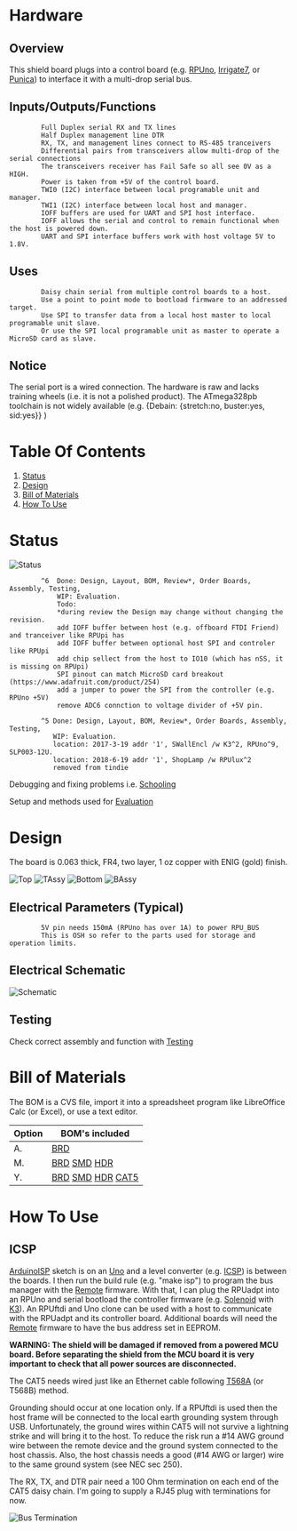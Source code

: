 # Hardware

## Overview

This shield board plugs into a control board (e.g. [RPUno], [Irrigate7], or [Punica]) to interface it with a multi-drop serial bus. 

[RPUno]: https://github.com/epccs/RPUno
[Irrigate7]: https://github.com/epccs/Irrigate7
[Punica]: https://github.com/epccs/Punica

## Inputs/Outputs/Functions

```
        Full Duplex serial RX and TX lines
        Half Duplex management line DTR
        RX, TX, and management lines connect to RS-485 tranceivers
        Differential pairs from transceivers allow multi-drop of the serial connections
        The transceivers receiver has Fail Safe so all see 0V as a HIGH.
        Power is taken from +5V of the control board.
        TWI0 (I2C) interface between local programable unit and manager.
        TWI1 (I2C) interface between local host and manager.
        IOFF buffers are used for UART and SPI host interface.
        IOFF allows the serial and control to remain functional when the host is powered down.
        UART and SPI interface buffers work with host voltage 5V to 1.8V.
```

## Uses

```
        Daisy chain serial from multiple control boards to a host.
        Use a point to point mode to bootload firmware to an addressed target.
        Use SPI to transfer data from a local host master to local programable unit slave.
        Or use the SPI local programable unit as master to operate a MicroSD card as slave.
```

## Notice

The serial port is a wired connection. The hardware is raw and lacks training wheels (i.e. it is not a polished product). The ATmega328pb toolchain is not widely available (e.g. {Debain: {stretch:no, buster:yes, sid:yes}} )


# Table Of Contents

1. [Status](#status)
2. [Design](#design)
3. [Bill of Materials](#bill-of-materials)
4. [How To Use](#how-to-use) 


# Status

![Status](./status_icon.png "RPUadpt Status")

```
        ^6  Done: Design, Layout, BOM, Review*, Order Boards, Assembly, Testing,
            WIP: Evaluation.
            Todo:  
            *during review the Design may change without changing the revision.
            add IOFF buffer between host (e.g. offboard FTDI Friend) and tranceiver like RPUpi has
            add IOFF buffer between optional host SPI and controler like RPUpi
            add chip sellect from the host to IO10 (which has nSS, it is missing on RPUpi)
            SPI pinout can match MicroSD card breakout (https://www.adafruit.com/product/254)
            add a jumper to power the SPI from the controller (e.g. RPUno +5V)
            remove ADC6 connction to voltage divider of +5V pin.

        ^5 Done: Design, Layout, BOM, Review*, Order Boards, Assembly, Testing,
           WIP: Evaluation.
           location: 2017-3-19 addr '1', SWallEncl /w K3^2, RPUno^9, SLP003-12U.
           location: 2018-6-19 addr '1', ShopLamp /w RPUlux^2
           removed from tindie
```

Debugging and fixing problems i.e. [Schooling](./Schooling/)

Setup and methods used for [Evaluation](./Evaluation/)


# Design

The board is 0.063 thick, FR4, two layer, 1 oz copper with ENIG (gold) finish.

![Top](./Documents/14226,Top.png "RPUadpt Top")
![TAssy](./Documents/14226,TAssy.jpg "RPUadpt Top Assy")
![Bottom](./Documents/14226,Bottom.png "RPUadpt Bottom")
![BAssy](./Documents/14226,BAssy.jpg "RPUadpt Bottom Assy")

## Electrical Parameters (Typical)

```
        5V pin needs 150mA (RPUno has over 1A) to power RPU_BUS
        This is OSH so refer to the parts used for storage and operation limits.
```

## Electrical Schematic

![Schematic](./Documents/14226,Schematic.png "RPUadpt Schematic")

## Testing

Check correct assembly and function with [Testing](./Testing/)


# Bill of Materials

The BOM is a CVS file, import it into a spreadsheet program like LibreOffice Calc (or Excel), or use a text editor.

Option | BOM's included
----- | ----- 
A. | [BRD] 
M. | [BRD] [SMD] [HDR] 
Y. | [BRD] [SMD] [HDR] [CAT5]

[BRD]: ./Design/14226BRD,BOM.csv
[SMD]: ./Design/14226SMD,BOM.csv
[HDR]: ./Design/14226HDR,BOM.csv
[CAT5]: ./Design/14226CAT,BOM.csv


# How To Use

## ICSP

[ArduinoISP] sketch is on an [Uno] and a level converter (e.g. [ICSP]) is between the boards. I then run the build rule (e.g. "make isp") to program the bus manager with the [Remote] firmware. With that, I can plug the RPUadpt into an RPUno and serial bootload the controller firmware (e.g. [Solenoid] with [K3]). An RPUftdi and Uno clone can be used with a host to communicate with the RPUadpt and its controller board. Additional boards will need the [Remote] firmware to have the bus address set in EEPROM.

[ArduinoISP]: https://github.com/arduino/Arduino/blob/master/build/shared/examples/11.ArduinoISP/ArduinoISP/ArduinoISP.ino
[Uno]: https://www.adafruit.com/product/50
[ICSP]: https://github.com/epccs/Driver/tree/master/ICSP
[Remote]: ../Remote
[Solenoid]: https://github.com/epccs/RPUno/tree/master/Solenoid
[K3]: https://github.com/epccs/Driver/tree/master/K3

__WARNING: The shield will be damaged if removed from a powered MCU board. Before separating the shield from the MCU board it is very important to check that all power sources are disconnected.__

The CAT5 needs wired just like an Ethernet cable following [T568A] (or T568B) method. 

[T568A]: https://en.wikipedia.org/wiki/Category_5_cable

Grounding should occur at one location only. If a RPUftdi is used then the host frame will be connected to the local earth grounding system through USB. Unfortunately, the ground wires within CAT5 will not survive a lightning strike and will bring it to the host. To reduce the risk run a #14 AWG ground wire between the remote device and the ground system connected to the host chassis. Also, the host chassis needs a good (#14 AWG or larger) wire to the same ground system (see NEC sec 250). 

The RX, TX, and DTR pair need a 100 Ohm termination on each end of the CAT5 daisy chain. I'm going to supply a RJ45 plug with terminations for now.

![Bus Termination](./Evaluation/14226^5_RPU_busTermination.jpg "Bus Termination")